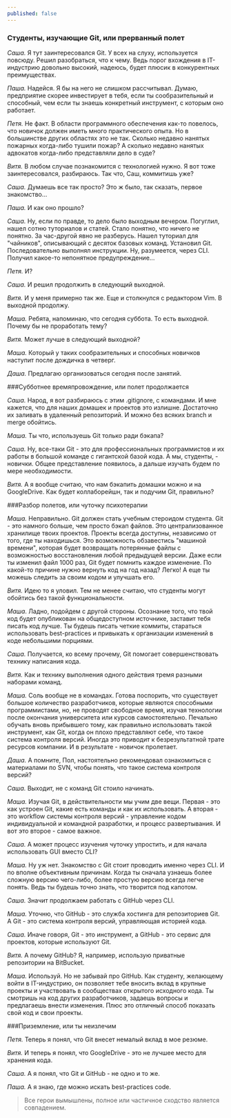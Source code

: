 ```yaml
---
published: false
---
```

### Студенты, изучающие Git, или прерванный полет

*Саша.* Я тут заинтересовался Git. У всех на слуху, используется повсюду. Решил разобраться, что к чему. Ведь порог вхождения в IT-индустрию довольно высокий, надеюсь, будет плюсик в конкурентных преимуществах.

*Паша.* Надейся. Я бы на него не слишком рассчитывал. Думаю, предприятие скорее инвестирует в тебя, если
ты сообразительный и способный, чем если ты знаешь конкретный инструмент, с которым оно работает.

*Петя.* Не факт. В области программного обеспечения как-то повелось, что новичок должен иметь много практического опыта. Но в большинстве других областях это не так. Сколько недавно нанятых пожарных когда-либо тушили пожар? А сколько недавно нанятых адвокатов когда-либо представляли дело в суде?

*Витя.* В любом случае познакомится с технологией нужно. Я вот тоже заинтересовался, разбираюсь. Так что, Саш, коммитишь уже?

*Саша.* Думаешь все так просто? Это ж было, так сказать, первое знакомство...

*Паша.* И как оно прошло?

*Саша.* Ну, если по правде, то дело было выходным вечером. Погуглил, нашел сотню туториалов и статей. Стало понятно, что ничего не понятно. За час-другой явно не разберусь. Нашел туториал для "чайников", описывающий с десяток базовых команд. Установил Git. Последовательно выполнял инструкции. Ну, разумеется, через CLI. Получил какое-то непонятное предупреждение...

*Петя.* И?

*Саша.* И решил продолжить в следующий выходной.

*Витя.* И у меня примерно так же. Еще и столкнулся с редактором Vim. В выходной продолжу.

*Маша.* Ребята, напоминаю, что сегодня суббота. То есть выходной. Почему бы не проработать тему?

*Витя.* Может лучше в следующий выходной?

*Маша.* Который у таких сообразительных и способных новичков наступит после дождичка в четверг.

*Даша.* Предлагаю организоваться сегодня после занятий.


###Субботнее времяпровождение, или полет продолжается

*Саша.* Народ, я вот разбираюсь с этим .gitignore, с командами. И мне кажется, что  для наших домашек и проектов это излишне. Достаточно их заливать в удаленный репозиторий. И можно без всяких branch и merge обойтись.

*Маша.* Ты что, используешь Git только ради бэкапа?

*Саша.* Ну, все-таки Git - это для профессиональных программистов и их работы в большой команде с гигантской базой кода.  А мы, студенты, - новички. Общее представление появилось, а дальше изучать будем
по мере необходимости.

*Витя.* А я вообще считаю, что нам бэкапить домашки можно и на GoogleDrive. Как будет коллаборейшн, так и
подучим Git, правильно?


###Разбор полетов, или чуточку психотерапии

*Маша.* Неправильно. Git должен стать учебным стероидом студента. Git - это намного больше, чем просто бэкап файлов. Это централизованное хранилище твоих проектов. Проекты всегда доступны, независимо от того, где ты находишься. Это возможность обзавестись "машиной времени", которая будет возвращать потерянные файлы с возможностью восстановления любой предыдущей версии. Даже если ты изменил файл 1000 раз, Git будет помнить каждое изменение. По какой-то причине нужно вернуть код на год назад? Легко! А еще ты можешь следить за своим кодом и улучшать его.

*Витя.* Идею то я уловил. Тем не менее считаю, что студенты могут обойтись без такой функциональности.

*Маша*. Ладно, подойдем с другой стороны. Осознание того, что твой код будет опубликован на общедоступном источнике, заставит тебя писать код лучше. Ты будешь писать четкие коммиты, стараться использовать best-practices и привыкать к организации изменений в коде небольшими порциями.

*Саша.* Получается, ко всему прочему, Git помогает совершенствовать технику написания кода.

*Витя.* Как и технику выполнения одного действия тремя разными наборами команд.

*Маша.* Соль вообще не в командах. Готова поспорить, что существует большое количество разработчиков,
которые являются способными программистами, но, не проводят свободное время, изучая технологии после окончания университета или курсов самостоятельно. Печально обучать вновь прибывшего тому, как правильно использовать такой инструмент, как Git, когда он плохо представляют себе, что такое система контроля версий. Иногда это приводит к безрезультатной трате ресурсов компании. И в результате - новичок пролетает.

*Даша.* А помните, Пол, настоятельно рекомендовал ознакомиться с материалами по SVN, чтобы понять, что такое система контроля версий?

*Саша.* Выходит, не с команд Git стоило начинать.

*Маша.* Изучая Git, в действительности мы учим две вещи. Первая -  это как устроен Git, какие есть команды и как их использовать. А вторая - это workflow системы контроля версий - управление кодом индивидуальной и командной разработки, и процесс развертывания. И вот это второе - самое важное.

*Саша.* А может процесс изучения чуточку упростить, и для начала использовать GUI вместо CLI?

*Маша.* Ну уж нет. Знакомство с Git стоит проводить именно через CLI. И по вполне объективным причинам. Когда ты сначала узнаешь более сложную версию чего-либо, более простую версию всегда легче понять. Ведь ты будешь точно знать, что творится под капотом.

*Саша.* Значит продолжаем работать с GitHub через CLI.

*Маша.* Уточню, что GitHub - это служба хостинга для репозиториев Git. А Git - это система контроля версий, управляющая историей кода.

*Саша.* Иначе говоря, Git - это инструмент, а GitHub - это сервис для проектов, которые используют Git.

*Витя.* А почему GitHub? Я, например, использую приватные репозитории на BitBucket.

*Маша.* Используй. Но не забывай про GitHub. Как студенту, желающему войти в IT-индустрию, он позволяет тебе вносить вклад в крупные проекты и участвовать в сообществах открытого исходного кода. Ты смотришь на код других разработчиков, задаешь вопросы и предлагаешь внести изменения. Плюс это отличный способ показать свой код и свои проекты.


###Приземление, или ты неизлечим

*Петя.* Теперь я понял, что Git внесет немалый вклад в мое резюме.

*Витя.* И теперь я понял, что GoogleDrive - это не лучшее место для хранения кода.

*Саша.* А я понял, что Git и GitHub - не одно и то же.

*Паша.* А я знаю, где можно искать best-practices code.


> Все герои вымышлены, полное или частичное сходство является совпадением.
